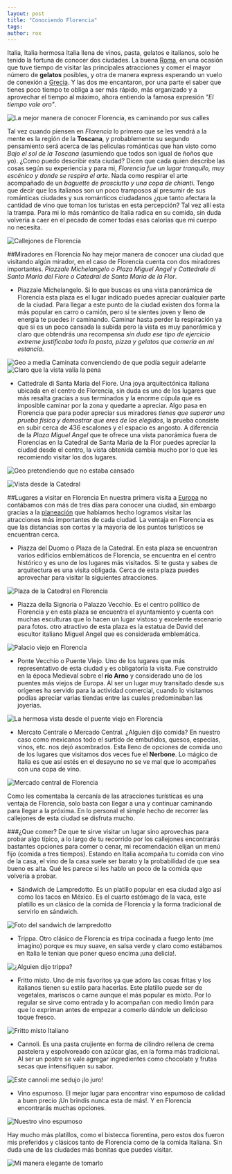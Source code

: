 ```yaml
---
layout: post
title: "Conociendo Florencia"
tags: 
author: rox
---
```

Italia, Italia hermosa Italia llena de vinos, pasta, gelatos e italianos, solo he tenido la fortuna de conocer dos ciudades. La buena [Roma](/roma/), en una ocasión que tuve tiempo de visitar las principales atracciones y comer el mayor número de **gelatos** posibles, y otra de manera express esperando un vuelo de conexión a [Grecia](/tag/grecia/). Y las dos me encantaron, por una parte el saber que tienes poco tiempo te obliga a ser más rápido, más organizado y a aprovechar el tiempo al máximo, ahora entiendo la famosa expresión *"El tiempo vale oro"*.

![La mejor manera de conocer Florencia, es caminando por sus calles](/content/images/2015/04/DSC06377.JPG)

Tal vez cuando piensen en *Florencia* lo primero que se les vendrá a la mente es la región de la **Toscana**, y probablemente su segundo pensamiento será acerca de las películas románticas que han visto como *Bajo el sol de la Toscana* (asumiendo que todos son igual de ñoños que yo). ¿Como puedo describir esta ciudad? Dicen que cada quien describe las cosas según su experiencia y para mi, *Florencia fue un lugar tranquilo, muy escénico y donde se respira el arte*. Nada como respirar el arte acompañado de un *baguette de prosciutto y una copa de chianti*. Tengo que decir que los italianos son un poco tramposos al presumir de sus románticas ciudades y sus románticos ciudadanos ¿que tanto afectara la cantidad de vino que toman los turistas en esta percepción? Tal vez allí esta la trampa. Para mi lo más romántico de Italia radica en su comida, sin duda volvería a caer en el pecado de comer todas esas calorías que mi cuerpo no necesita.

![Callejones de Florencia](/content/images/2015/04/DSC06330.JPG)

##Miradores en Florencia
No hay mejor manera de conocer una ciudad que visitando algún mirador, en el caso de Florencia cuenta con dos miradores importantes. *Piazzale Michelangelo o Plaza Miguel Angel* y *Cattedrale di Santa Maria del Fiore o Catedral de Santa Maria de la Flor*.

* Piazzale Michelangelo. Si lo que buscas es una vista panorámica de Florencia esta plaza es el lugar indicado puedes apreciar cualquier parte de la ciudad. Para llegar a este punto de la ciudad existen dos forma la más popular en carro o camión, pero si te sientes joven y lleno de energía te puedes ir caminando.  Caminar hasta perder la respiración ya que si es un poco cansada la subida pero la vista es muy panorámica y claro que obtendrás una recompensa *sin duda ese tipo de ejercicio extreme justificaba toda la pasta, pizza y gelatos que comería en mi estancia*. 

![Geo a media Caminata convenciendo de que podía seguir adelante](/content/images/2015/04/DSC06296.JPG)
![Claro que la vista valía la pena](/content/images/2015/04/DSC06306.JPG)

* Cattedrale di Santa Maria del Fiore. Una joya arquitectónica italiana ubicada en el centro de Florencia, sin duda es uno de los lugares que más resalta gracias a sus terminados y la enorme cúpula que es imposible caminar por la zona y quedarte a apreciar. Algo pasa en Florencia que para poder apreciar sus miradores *tienes que superar una prueba física y demostrar que eres de los elegidos*, la prueba consiste en subir cerca de 436 escalones y el espacio es angosto. A diferencia de la *Plaza Miguel Angel* que te ofrece una vista panorámica fuera de Florencias en la Catedral de Santa Maria de la Flor puedes apreciar la ciudad desde el centro, la vista obtenida cambia mucho por lo que les recomiendo visitar los dos lugares.

![Geo pretendiendo que no estaba cansado](/content/images/2015/04/DSC06588.JPG)

![Vista desde la Catedral](/content/images/2015/04/DSC06556.JPG)

##Lugares a visitar en Florencia
En nuestra primera visita a [Europa](/tag/europa/) no contábamos con más de tres días para conocer una ciudad, sin embargo gracias a la [planeación](/tag/planes/) que habíamos hecho logramos visitar las atracciones más importantes de cada ciudad. La ventaja en Florencia es que las distancias son cortas y la mayoría de los puntos turísticos se encuentran cerca.

* Piazza del Duomo o Plaza de la Catedral. En esta plaza se encuentran varios edificios emblemáticos de Florencia, se encuentra en el centro histórico y es uno de los lugares más visitados. Si te gusta y sabes de arquitectura es una visita obligada. Cerca de esta plaza puedes aprovechar para visitar la siguientes atracciones. 

![Plaza de la Catedral en Florencia](/content/images/2015/04/DSC06371--1-.JPG)

* Piazza della Signoria o  Palazzo Vecchio. Es el centro político de Florencia y en esta plaza se encuentra el ayuntamiento y cuenta con muchas esculturas que lo hacen un lugar vistoso y excelente escenario para fotos. otro atractivo de esta plaza es la estatua de David del escultor italiano Miguel Angel que es considerada emblemática.

![Palacio viejo en Florencia](/content/images/2015/04/DSC06449.JPG)

* Ponte Vecchio o Puente Viejo. Uno de los lugares que más representativo de esta ciudad y es obligatoria la visita. Fue construido en la época Medieval sobre el **río Arno** y considerado uno de los puentes más viejos de Europa. Al ser un lugar muy transitado desde sus orígenes ha servido para la actividad comercial, cuando lo visitamos podías apreciar varias tiendas entre las cuales predominaban las joyerías.

![La hermosa vista desde el puente viejo en Florencia](/content/images/2015/04/DSC06466.JPG)

* Mercato Centrale o Mercado Central. ¿Alguien dijo comida? En nuestro caso como mexicanos todo el surtido de embutidos, quesos, especias, vinos, etc. nos dejó asombrados. Esta lleno de opciones de comida uno de los lugares que visitamos dos veces fue el **Nerbone**. Lo mágico de Italia es que así estés en el desayuno no se ve mal que lo acompañes con una copa de vino.

![Mercado central de Florencia](/content/images/2015/04/DSC06254.JPG)

Como les comentaba la cercanía de las atracciones turísticas es una ventaja de Florencia, solo basta con llegar a una y continuar caminando para llegar a la próxima. En lo personal el simple hecho de recorrer las callejones de esta ciudad se disfruta mucho.

###¿Que comer?
De que te sirve visitar un lugar sino aprovechas para probar algo típico, a lo largo de tu recorrido por los callejones encontrarás bastantes opciones para comer o cenar, mi recomendación elijan un menú fijo (comida a tres tiempos). Estando en Italia acompaña tu comida con vino de la casa, el vino de la casa suele ser barato y la probabilidad de que sea bueno es alta. Qué les parece si les hablo un poco de la comida que volvería a probar.

 * Sándwich de Lampredotto. Es un platillo popular en esa ciudad algo así como los tacos en México. Es el cuarto estómago de la vaca, este platillo es un clásico de la comida de Florencia y la forma tradicional de servirlo en sándwich.

![Foto del sandwich de lampredotto](/content/images/2015/04/IMG139.jpg)

* Trippa. Otro clásico de Florencia es tripa cocinada a fuego lento (me imagino) porque es muy suave, en salsa verde y claro como estábamos en Italia le tenian que poner queso encima ¡una delicia!.

![¿Alguien dijo trippa?](/content/images/2015/04/IMG140.jpg)

* Fritto misto. Uno de mis favoritos ya que adoro las cosas fritas y los italianos tienen su estilo para hacerlas. Este platillo puede ser de vegetales, mariscos o carne aunque el más popular es mixto. Por lo regular se sirve como entrada y lo acompañan con medio limón para que lo expriman antes de empezar a comerlo dándole un delicioso toque fresco.

![Fritto misto Italiano](/content/images/2015/04/IMG158.jpg)

* Cannoli. Es una pasta crujiente en forma de cilindro rellena de crema pastelera y espolvoreado con azúcar glas,  en la forma más tradicional. Al ser un postre se vale agregar ingredientes como chocolate y frutas secas que intensifiquen su sabor.

![Este cannoli me sedujo ¡lo juro!](/content/images/2015/04/IMG153.jpg)

* Vino espumoso. El mejor lugar para encontrar vino espumoso de calidad a buen precio ¡Un brindis nunca esta de más!. Y en Florencia encontrarás muchas opciones.

![Nuestro vino espumoso](/content/images/2015/04/IMG162.jpg)

Hay mucho más platillos, como el bistecca fiorentina, pero estos dos fueron mis preferidos y clásicos tanto de Florencia como de la comida Italiana. Sin duda una de las ciudades más bonitas que puedes visitar.

![Mi manera elegante de tomarlo](/content/images/2015/04/DSC06420.JPG)